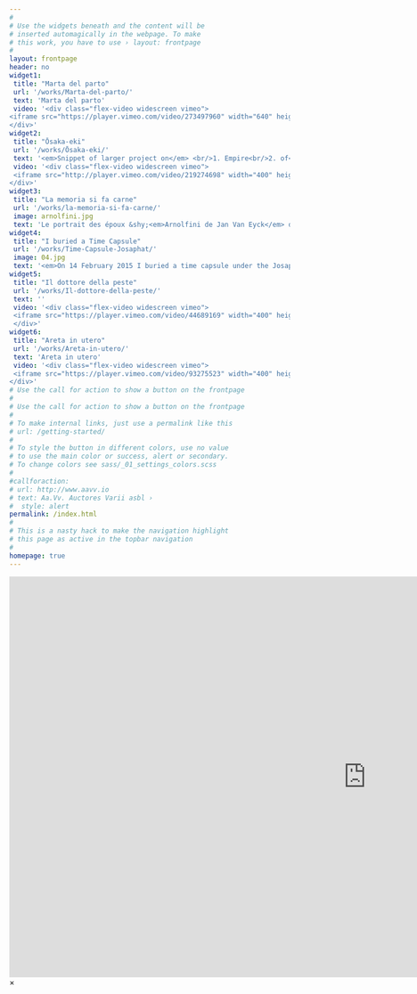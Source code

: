```yaml
---
#
# Use the widgets beneath and the content will be
# inserted automagically in the webpage. To make
# this work, you have to use › layout: frontpage
#
layout: frontpage
header: no
widget1:
 title: "Marta del parto"
 url: '/works/Marta-del-parto/'
 text: 'Marta del parto'
 video: '<div class="flex-video widescreen vimeo">
<iframe src="https://player.vimeo.com/video/273497960" width="640" height="360" frameborder="0" webkitallowfullscreen mozallowfullscreen allowfullscreen></iframe>
</div>'
widget2:
 title: "Ōsaka-eki"
 url: '/works/Ōsaka-eki/'
 text: '<em>Snippet of larger project on</em> <br/>1. Empire<br/>2. of<br/>3. signs<br/>4. Japan<br/>5. ...'
 video: '<div class="flex-video widescreen vimeo">
 <iframe src="http://player.vimeo.com/video/219274698" width="400" height="225" frameborder="0" webkitAllowFullScreen mozallowfullscreen allowFullScreen></iframe>
</div>'
widget3:
 title: "La memoria si fa carne"
 url: '/works/la-memoria-si-fa-carne/'
 image: arnolfini.jpg
 text: 'Le portrait des époux &shy;<em>Arnolfini de Jan Van Eyck</em> date 1434 et montre la condition d’un couple de migrantes toscanes qui habitait en Belgique. Je reprend avec ironie cette œuvre comme une référence, comme pour créer une continuité. '
widget4:
 title: "I buried a Time Capsule"
 url: '/works/Time-Capsule-Josaphat/'
 image: 04.jpg
 text: '<em>On 14 February 2015 I buried a time capsule under the Josaphat terrain, in Brussels.</em> It will remain buried for 25 years. It can not be recovered until the year 2040.'
widget5:
 title: "Il dottore della peste"
 url: '/works/Il-dottore-della-peste/'
 text: ''
 video: '<div class="flex-video widescreen vimeo">
 <iframe src="https://player.vimeo.com/video/44689169" width="400" height="225" frameborder="0" webkitallowfullscreen mozallowfullscreen allowfullscreen></iframe> 
 </div>'
widget6:
 title: "Areta in utero"
 url: '/works/Areta-in-utero/'
 text: 'Areta in utero'
 video: '<div class="flex-video widescreen vimeo">
 <iframe src="https://player.vimeo.com/video/93275523" width="400" height="225" frameborder="0" webkitallowfullscreen mozallowfullscreen allowfullscreen></iframe>
</div>'
# Use the call for action to show a button on the frontpage
#
# Use the call for action to show a button on the frontpage
#
# To make internal links, just use a permalink like this
# url: /getting-started/
#
# To style the button in different colors, use no value
# to use the main color or success, alert or secondary.
# To change colors see sass/_01_settings_colors.scss
#
#callforaction:
# url: http://www.aavv.io
# text: Aa.Vv. Auctores Varii asbl ›
#  style: alert
permalink: /index.html
#
# This is a nasty hack to make the navigation highlight
# this page as active in the topbar navigation
#
homepage: true
---
```


<div id="videoModal" class="reveal-modal large" data-reveal="">
  <div class="flex-video widescreen vimeo" style="display: block;">
    <iframe width="1280" height="720" src="https://vimeo.com/219274698" frameborder="0" allowfullscreen></iframe>
  </div>
  <a class="close-reveal-modal">&#215;</a>
</div>
